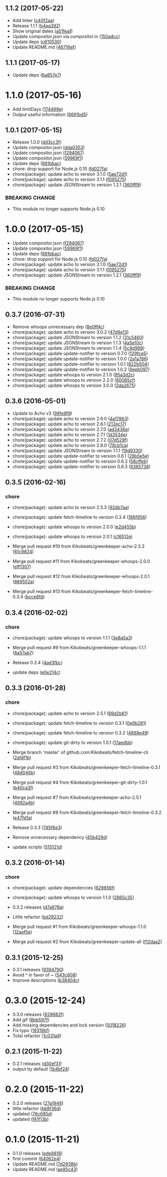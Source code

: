 <a name="1.1.2"></a>
## 1.1.2 (2017-05-22)

* Add linter ([c40f2aa](https://github.com/kikobeats/fetch-timeline-cli/commit/c40f2aa))
* Release 1.1.1 ([b4ea392](https://github.com/kikobeats/fetch-timeline-cli/commit/b4ea392))
* Show original dates ([a51fea1](https://github.com/kikobeats/fetch-timeline-cli/commit/a51fea1))
* Update compositor.json via compositor.io ([150a4cc](https://github.com/kikobeats/fetch-timeline-cli/commit/150a4cc))
* Update deps ([c610530](https://github.com/kikobeats/fetch-timeline-cli/commit/c610530))
* Update README.md ([46716ef](https://github.com/kikobeats/fetch-timeline-cli/commit/46716ef))



<a name="1.1.1"></a>
## 1.1.1 (2017-05-17)

* Update deps ([6a857e7](https://github.com/kikobeats/fetch-timeline-cli/commit/6a857e7))



<a name="1.1.0"></a>
# 1.1.0 (2017-05-16)

* Add limitDays ([174499e](https://github.com/kikobeats/fetch-timeline-cli/commit/174499e))
* Output useful information ([8691bd5](https://github.com/kikobeats/fetch-timeline-cli/commit/8691bd5))



<a name="1.0.1"></a>
## 1.0.1 (2017-05-15)

* Release 1.0.0 ([dd3cc3f](https://github.com/kikobeats/fetch-timeline-cli/commit/dd3cc3f))
* Update compositor.json ([dda0353](https://github.com/kikobeats/fetch-timeline-cli/commit/dda0353))
* Update compositor.json ([f294067](https://github.com/kikobeats/fetch-timeline-cli/commit/f294067))
* Update compositor.json ([59969f1](https://github.com/kikobeats/fetch-timeline-cli/commit/59969f1))
* Update deps ([881bbac](https://github.com/kikobeats/fetch-timeline-cli/commit/881bbac))
* chore: drop support for Node.js 0.10 ([fd027fa](https://github.com/kikobeats/fetch-timeline-cli/commit/fd027fa))
* chore(package): update acho to version 3.1.0 ([5ae72d1](https://github.com/kikobeats/fetch-timeline-cli/commit/5ae72d1))
* chore(package): update acho to version 3.1.1 ([f095275](https://github.com/kikobeats/fetch-timeline-cli/commit/f095275))
* chore(package): update JSONStream to version 1.2.1 ([360fff9](https://github.com/kikobeats/fetch-timeline-cli/commit/360fff9))


### BREAKING CHANGE

* This module no longer supports Node.js 0.10


<a name="1.0.0"></a>
# 1.0.0 (2017-05-15)

* Update compositor.json ([f294067](https://github.com/kikobeats/fetch-timeline-cli/commit/f294067))
* Update compositor.json ([59969f1](https://github.com/kikobeats/fetch-timeline-cli/commit/59969f1))
* Update deps ([881bbac](https://github.com/kikobeats/fetch-timeline-cli/commit/881bbac))
* chore: drop support for Node.js 0.10 ([fd027fa](https://github.com/kikobeats/fetch-timeline-cli/commit/fd027fa))
* chore(package): update acho to version 3.1.0 ([5ae72d1](https://github.com/kikobeats/fetch-timeline-cli/commit/5ae72d1))
* chore(package): update acho to version 3.1.1 ([f095275](https://github.com/kikobeats/fetch-timeline-cli/commit/f095275))
* chore(package): update JSONStream to version 1.2.1 ([360fff9](https://github.com/kikobeats/fetch-timeline-cli/commit/360fff9))


### BREAKING CHANGE

* This module no longer supports Node.js 0.10


<a name="0.3.7"></a>
## 0.3.7 (2016-07-31)

* Remove whoops unnecessary dep ([8e0ff4c](https://github.com/kikobeats/fetch-timeline-cli/commit/8e0ff4c))
* chore(package): update acho to version 3.0.2 ([47d9e13](https://github.com/kikobeats/fetch-timeline-cli/commit/47d9e13))
* chore(package): update JSONStream to version 1.1.2 ([31c5460](https://github.com/kikobeats/fetch-timeline-cli/commit/31c5460))
* chore(package): update JSONStream to version 1.1.3 ([4a5e10c](https://github.com/kikobeats/fetch-timeline-cli/commit/4a5e10c))
* chore(package): update JSONStream to version 1.1.4 ([5c9d998](https://github.com/kikobeats/fetch-timeline-cli/commit/5c9d998))
* chore(package): update update-notifier to version 0.7.0 ([129fce5](https://github.com/kikobeats/fetch-timeline-cli/commit/129fce5))
* chore(package): update update-notifier to version 1.0.0 ([2a1a786](https://github.com/kikobeats/fetch-timeline-cli/commit/2a1a786))
* chore(package): update update-notifier to version 1.0.1 ([822b504](https://github.com/kikobeats/fetch-timeline-cli/commit/822b504))
* chore(package): update update-notifier to version 1.0.2 ([9eeb097](https://github.com/kikobeats/fetch-timeline-cli/commit/9eeb097))
* chore(package): update whoops to version 2.1.0 ([95a3d2c](https://github.com/kikobeats/fetch-timeline-cli/commit/95a3d2c))
* chore(package): update whoops to version 2.2.0 ([80085cf](https://github.com/kikobeats/fetch-timeline-cli/commit/80085cf))
* chore(package): update whoops to version 3.0.0 ([2da2675](https://github.com/kikobeats/fetch-timeline-cli/commit/2da2675))



<a name="0.3.6"></a>
## 0.3.6 (2016-05-01)

* Update to Acho v3 ([99fe9f9](https://github.com/kikobeats/fetch-timeline-cli/commit/99fe9f9))
* chore(package): update acho to version 2.6.0 ([4a17863](https://github.com/kikobeats/fetch-timeline-cli/commit/4a17863))
* chore(package): update acho to version 2.6.1 ([212ec17](https://github.com/kikobeats/fetch-timeline-cli/commit/212ec17))
* chore(package): update acho to version 2.7.0 ([ad3436a](https://github.com/kikobeats/fetch-timeline-cli/commit/ad3436a))
* chore(package): update acho to version 2.7.1 ([1d3534e](https://github.com/kikobeats/fetch-timeline-cli/commit/1d3534e))
* chore(package): update acho to version 2.7.2 ([07d529f](https://github.com/kikobeats/fetch-timeline-cli/commit/07d529f))
* chore(package): update acho to version 2.8.0 ([78cb1ca](https://github.com/kikobeats/fetch-timeline-cli/commit/78cb1ca))
* chore(package): update JSONStream to version 1.1.1 ([19d9330](https://github.com/kikobeats/fetch-timeline-cli/commit/19d9330))
* chore(package): update update-notifier to version 0.6.1 ([29b5e5e](https://github.com/kikobeats/fetch-timeline-cli/commit/29b5e5e))
* chore(package): update update-notifier to version 0.6.2 ([58cffeb](https://github.com/kikobeats/fetch-timeline-cli/commit/58cffeb))
* chore(package): update update-notifier to version 0.6.3 ([9385738](https://github.com/kikobeats/fetch-timeline-cli/commit/9385738))



<a name="0.3.5"></a>
## 0.3.5 (2016-02-16)


### chore

* chore(package): update acho to version 2.5.3 ([92db7aa](https://github.com/kikobeats/fetch-timeline-cli/commit/92db7aa))
* chore(package): update fetch-timeline to version 0.3.4 ([186f856](https://github.com/kikobeats/fetch-timeline-cli/commit/186f856))
* chore(package): update whoops to version 2.0.0 ([e2d455b](https://github.com/kikobeats/fetch-timeline-cli/commit/e2d455b))
* chore(package): update whoops to version 2.0.1 ([c16512e](https://github.com/kikobeats/fetch-timeline-cli/commit/c16512e))

* Merge pull request #10 from Kikobeats/greenkeeper-acho-2.5.3 ([61c9824](https://github.com/kikobeats/fetch-timeline-cli/commit/61c9824))
* Merge pull request #11 from Kikobeats/greenkeeper-whoops-2.0.0 ([eff1307](https://github.com/kikobeats/fetch-timeline-cli/commit/eff1307))
* Merge pull request #12 from Kikobeats/greenkeeper-whoops-2.0.1 ([869552a](https://github.com/kikobeats/fetch-timeline-cli/commit/869552a))
* Merge pull request #13 from Kikobeats/greenkeeper-fetch-timeline-0.3.4 ([bcce8fd](https://github.com/kikobeats/fetch-timeline-cli/commit/bcce8fd))



<a name="0.3.4"></a>
## 0.3.4 (2016-02-02)


### chore

* chore(package): update whoops to version 1.1.1 ([3e8a5a3](https://github.com/kikobeats/fetch-timeline-cli/commit/3e8a5a3))

* Merge pull request #9 from Kikobeats/greenkeeper-whoops-1.1.1 ([8a57ab7](https://github.com/kikobeats/fetch-timeline-cli/commit/8a57ab7))
* Release 0.3.4 ([4ad3fbc](https://github.com/kikobeats/fetch-timeline-cli/commit/4ad3fbc))
* update deps ([e0e214c](https://github.com/kikobeats/fetch-timeline-cli/commit/e0e214c))



<a name="0.3.3"></a>
## 0.3.3 (2016-01-28)


### chore

* chore(package): update acho to version 2.5.1 ([69d2b61](https://github.com/kikobeats/fetch-timeline-cli/commit/69d2b61))
* chore(package): update fetch-timeline to version 0.3.1 ([0e6b281](https://github.com/kikobeats/fetch-timeline-cli/commit/0e6b281))
* chore(package): update fetch-timeline to version 0.3.2 ([4888e49](https://github.com/kikobeats/fetch-timeline-cli/commit/4888e49))
* chore(package): update git-dirty to version 1.0.1 ([17aedbb](https://github.com/kikobeats/fetch-timeline-cli/commit/17aedbb))

* Merge branch 'master' of github.com:Kikobeats/fetch-timeline-cli ([2afdf1b](https://github.com/kikobeats/fetch-timeline-cli/commit/2afdf1b))
* Merge pull request #3 from Kikobeats/greenkeeper-fetch-timeline-0.3.1 ([48d046b](https://github.com/kikobeats/fetch-timeline-cli/commit/48d046b))
* Merge pull request #4 from Kikobeats/greenkeeper-git-dirty-1.0.1 ([b40ca3f](https://github.com/kikobeats/fetch-timeline-cli/commit/b40ca3f))
* Merge pull request #7 from Kikobeats/greenkeeper-acho-2.5.1 ([4992a4b](https://github.com/kikobeats/fetch-timeline-cli/commit/4992a4b))
* Merge pull request #8 from Kikobeats/greenkeeper-fetch-timeline-0.3.2 ([e47fd1a](https://github.com/kikobeats/fetch-timeline-cli/commit/e47fd1a))
* Release 0.3.3 ([745f6e3](https://github.com/kikobeats/fetch-timeline-cli/commit/745f6e3))
* Remove unnecessary dependency ([45b429d](https://github.com/kikobeats/fetch-timeline-cli/commit/45b429d))
* update scripts ([515121d](https://github.com/kikobeats/fetch-timeline-cli/commit/515121d))



<a name="0.3.2"></a>
## 0.3.2 (2016-01-14)


### chore

* chore(package): update dependencies ([629856f](https://github.com/kikobeats/fetch-timeline-cli/commit/629856f))
* chore(package): update whoops to version 1.1.0 ([2865c35](https://github.com/kikobeats/fetch-timeline-cli/commit/2865c35))

* 0.3.2 releases ([d7a678a](https://github.com/kikobeats/fetch-timeline-cli/commit/d7a678a))
* Little refactor ([bd29232](https://github.com/kikobeats/fetch-timeline-cli/commit/bd29232))
* Merge pull request #1 from Kikobeats/greenkeeper-whoops-1.1.0 ([12aef5e](https://github.com/kikobeats/fetch-timeline-cli/commit/12aef5e))
* Merge pull request #2 from Kikobeats/greenkeeper-update-all ([f12daa2](https://github.com/kikobeats/fetch-timeline-cli/commit/f12daa2))



<a name="0.3.1"></a>
## 0.3.1 (2015-12-25)


* 0.3.1 releases ([9394790](https://github.com/kikobeats/fetch-timeline-cli/commit/9394790))
* Avoid ^ in favor of ~ ([543c608](https://github.com/kikobeats/fetch-timeline-cli/commit/543c608))
* Improve descriptions ([b38404c](https://github.com/kikobeats/fetch-timeline-cli/commit/b38404c))



<a name="0.3.0"></a>
# 0.3.0 (2015-12-24)


* 0.3.0 releases ([929682f](https://github.com/kikobeats/fetch-timeline-cli/commit/929682f))
* Add gif ([8bb597f](https://github.com/kikobeats/fetch-timeline-cli/commit/8bb597f))
* Add missing dependencies and lock version ([5018226](https://github.com/kikobeats/fetch-timeline-cli/commit/5018226))
* Fix typo ([19319bf](https://github.com/kikobeats/fetch-timeline-cli/commit/19319bf))
* Total refactor ([1c031a9](https://github.com/kikobeats/fetch-timeline-cli/commit/1c031a9))



<a name="0.2.1"></a>
## 0.2.1 (2015-11-22)


* 0.2.1 releases ([d30ef31](https://github.com/kikobeats/fetch-timeline-cli/commit/d30ef31))
* output by default ([1b4bf24](https://github.com/kikobeats/fetch-timeline-cli/commit/1b4bf24))



<a name="0.2.0"></a>
# 0.2.0 (2015-11-22)


* 0.2.0 releases ([27a1948](https://github.com/kikobeats/fetch-timeline-cli/commit/27a1948))
* little refactor ([bb8f36d](https://github.com/kikobeats/fetch-timeline-cli/commit/bb8f36d))
* updated ([76c685d](https://github.com/kikobeats/fetch-timeline-cli/commit/76c685d))
* updated ([f41f13b](https://github.com/kikobeats/fetch-timeline-cli/commit/f41f13b))



<a name="0.1.0"></a>
# 0.1.0 (2015-11-21)


* 0.1.0 releases ([ede8818](https://github.com/kikobeats/fetch-timeline-cli/commit/ede8818))
* first commit ([64062e4](https://github.com/kikobeats/fetch-timeline-cli/commit/64062e4))
* Update README.md ([7d2938b](https://github.com/kikobeats/fetch-timeline-cli/commit/7d2938b))
* Update README.md ([ae85c43](https://github.com/kikobeats/fetch-timeline-cli/commit/ae85c43))




